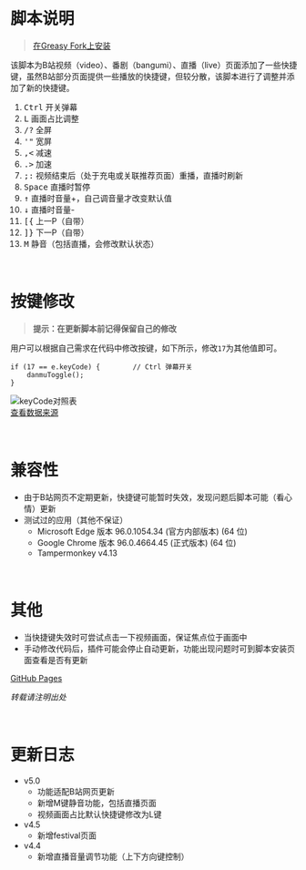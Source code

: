 # 脚本说明

> [在Greasy Fork上安装](https://greasyfork.org/zh-CN/scripts/436274)

该脚本为B站视频（video）、番剧（bangumi）、直播（live）页面添加了一些快捷键，虽然B站部分页面提供一些播放的快捷键，但较分散，该脚本进行了调整并添加了新的快捷键。
1. <kbd>Ctrl</kbd> 开关弹幕
2. <kbd>L</kbd> 画面占比调整
3. <kbd>/?</kbd> 全屏
4. <kbd>'"</kbd> 宽屏
5. <kbd>,<</kbd> 减速
6. <kbd>.></kbd> 加速
7. <kbd>;:</kbd> 视频结束后（处于充电或关联推荐页面）重播，直播时刷新
8. <kbd>Space</kbd> 直播时暂停
9. <kbd>↑</kbd> 直播时音量+，自己调音量才改变默认值
10. <kbd>↓</kbd> 直播时音量-
11. <kbd>[{</kbd> 上一P（自带）
12. <kbd>]}</kbd> 下一P（自带）
13. <kbd>M</kbd> 静音（包括直播，会修改默认状态）

<br/> 

# 按键修改
> __提示：在更新脚本前记得保留自己的修改__

用户可以根据自己需求在代码中修改按键，如下所示，修改`17`为其他值即可。
```
if (17 == e.keyCode) {        // Ctrl 弹幕开关
	danmuToggle();
} 
```
![keyCode对照表](https://riveryale.github.io/Userscripts/assets/pic/BilibiliShortcut/keyCode.png)  
[查看数据来源](http://www.phpweblog.net/kiyone/archive/2007/04/19/1138.html)

<br/>

# 兼容性
- 由于B站网页不定期更新，快捷键可能暂时失效，发现问题后脚本可能（看心情）更新
- 测试过的应用（其他不保证）
  - Microsoft Edge 版本 96.0.1054.34 (官方内部版本) (64 位)
  - Google Chrome 版本 96.0.4664.45 (正式版本) (64 位)
  - Tampermonkey v4.13

<br/>

# 其他
- 当快捷键失效时可尝试点击一下视频画面，保证焦点位于画面中
- 手动修改代码后，插件可能会停止自动更新，功能出现问题时可到脚本安装页面查看是否有更新

[GitHub Pages](https://riveryale.github.io/Userscripts/)

_转载请注明出处_

<br/>

# 更新日志
- v5.0
  - 功能适配B站网页更新
  - 新增M键静音功能，包括直播页面
  - 视频画面占比默认快捷键修改为L键
- v4.5
  - 新增festival页面
- v4.4
  - 新增直播音量调节功能（上下方向键控制）